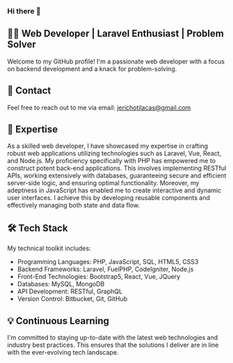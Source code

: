 ### Hi there 👋
## 👨‍💻 Web Developer | Laravel Enthusiast | Problem Solver
Welcome to my GitHub profile! I'm a passionate web developer with a focus on backend development and a knack for problem-solving.

## 📧 Contact
Feel free to reach out to me via email: jerichotilacas@gmail.com

## 🚀 Expertise
As a skilled web developer, I have showcased my expertise in crafting robust web applications utilizing technologies such as Laravel, Vue, React, and Node.js. My proficiency specifically with PHP has empowered me to construct potent back-end applications. This involves implementing RESTful APIs, working extensively with databases, guaranteeing secure and efficient server-side logic, and ensuring optimal functionality. Moreover, my adeptness in JavaScript has enabled me to create interactive and dynamic user interfaces. I achieve this by developing reusable components and effectively managing both state and data flow.

## 🛠️ Tech Stack
My technical toolkit includes:
- Programming Languages: PHP, JavaScript, SQL, HTML5, CSS3
- Backend Frameworks: Laravel, FuelPHP, CodeIgniter, Node.js
- Front-End Technologies: Bootstrap5, React, Vue, JQuery
- Databases: MySQL, MongoDB
- API Development: RESTful, GraphQL
- Version Control: Bitbucket, Git, GitHub

## 💡 Continuous Learning
I'm committed to staying up-to-date with the latest web technologies and industry best practices. This ensures that the solutions I deliver are in line with the ever-evolving tech landscape.
